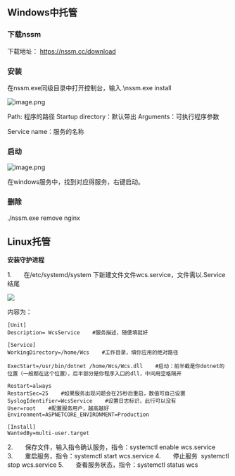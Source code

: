 ## Windows中托管

### 下载nssm

下载地址： https://nssm.cc/download

### 安装

在nssm.exe同级目录中打开控制台，输入.\nssm.exe install

![image.png](https://assets.happtim.com/image/n3dc/202401301629794.png)

Path: 程序的路径
Startup directory：默认带出
Arguments：可执行程序参数

Service name：服务的名称

### 启动
![image.png](https://assets.happtim.com/image/n3dc/202401301632587.png)

在windows服务中，找到对应得服务，右键启动。

### 删除

./nssm.exe remove nginx


## Linux托管

**安装守护进程**

1.       在/etc/systemd/system 下新建文件文件wcs.service，文件需以.Service结尾

![](file:///C:/Users/gexia/AppData/Local/Temp/msohtmlclip1/01/clip_image002.gif)

内容为：

```
[Unit]
Description= WcsService    #服务描述，随便填就好

[Service]
WorkingDirectory=/home/Wcs    #工作目录，填你应用的绝对路径

ExecStart=/usr/bin/dotnet /home/Wcs/Wcs.dll    #启动：前半截是你dotnet的位置（一般都在这个位置），后半部分是你程序入口的dll，中间用空格隔开

Restart=always
RestartSec=25    #如果服务出现问题会在25秒后重启，数值可自己设置
SyslogIdentifier=WcsService    #设置日志标识，此行可以没有
User=root    #配置服务用户，越高越好
Environment=ASPNETCORE_ENVIRONMENT=Production

[Install]
WantedBy=multi-user.target
```

2.       保存文件，输入指令确认服务，指令：systemctl enable wcs.service
3.       重启服务，指令：systemctl start wcs.service
4.       停止服务  systemctl stop wcs.service
5.       查看服务状态，指令：systemctl status wcs

